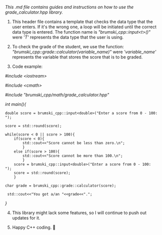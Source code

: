 
_This .md file contains guides and instructions on how to use the grade_calculator.hpp library._

1. This header file contains a template that checks the data type that the user enters. If it's the wrong one, a loop will be initiated until the correct data type is entered. The function name is *"brumski_cpp::input\<t>()"* were *'T'* represents the data type that the user is using.

2. To check the grade of the student, we use the function: *"brumski_cpp::grade::calculator(variable_name)"* were *'variable_name'* represents the variable that stores the score that is to be graded.

3. Code example:

*\#include \<iostream>*

*\#include \<cmath>*

*\#include "brumski_cpp/math/grade_calculator.hpp"*

*int main(){*
    
    double score = brumski_cpp::input<double>("Enter a score from 0 - 100: ");
    
    score = std::round(score);

    while(score < 0 || score > 100){
        if(score < 0){
            std::cout<<"Score cannot be less than zero.\n";
            }
        else if(score > 100){
            std::cout<<"Score cannot be more than 100.\n";
            }
        score = brumski_cpp::input<double>("Enter a score from 0 - 100: ");
        score = std::round(score);
        }
    
    char grade = brumski_cpp::grade::calculator(score);
    
     std::cout<<"You got a/an "<<grade<<".";
*}*

4. This library might lack some features, so I will continue to push out updates for it.

5. Happy C++ coding. 💪
